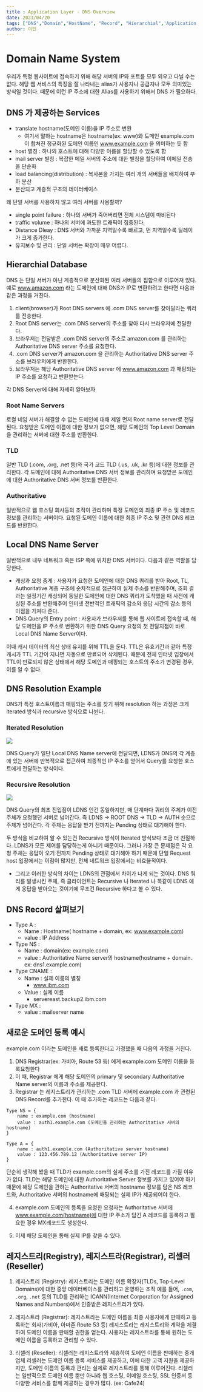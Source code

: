 ```yaml
---
title : Application Layer - DNS Overview
date: 2023/04/20
tags: ["DNS","Domain","HostName", "Record", "Hierarchial",'Application Layer']
author: 이인
---
```

# Domain Name System
우리가 특정 웹사이트에 접속하기 위해 해당 서버의 IP와 포트를 모두 외우고 다닐 수는 없다. 해당 웹 서비스의 특징을 잘 나타내는 alias가 사용자나 공급자나 모두 의미있는 방식일 것이다. 때문에 이런 IP 주소에 대한 Alias를 사용하기 위해서 DNS 가 필요하다.

## DNS 가 제공하는 Services

- translate hostname(도메인 이름)을 IP 주소로 변환
	- 여기서 말하는 hostname은 hostname(ex: www)와 도메인 example.com 이 합쳐진 정규화된 도메인 이름인 www.example.com 을 의미하는 듯 함
- host 별칭 : 하나의 호스트에 대해 다양한 이름을 할당할 수 있도록 함
- mail server 별칭 : 복잡한 메일 서버의 주소에 대한 별칭을 할당하여 이메일 전송을 단순화
- load balancing(distribution) : 복사본을 가지는 여러 개의 서버들을 배치하여 부하 분산
- 분산되고 계층적 구조의 데이터베이스

왜 단일 서버를 사용하지 않고 여러 서버를 사용할까? 

- single point failure : 하나의 서버가 죽어버리면 전체 시스템이 마비된다
- traffic volume : 하나의 서버에 과도한 트래픽이 집중된다.
- Distance Dleay : DNS 서버와 가까운 지역일수록 빠르고, 먼 지역일수록 딜레이가 크게 증가한다.
- 유지보수 및 관리 : 단일 서버는 확장이 매우 어렵다.

## Hierarchial Database

DNS 는 단일 서버가 아닌 계층적으로 분산화된 여러 서버들의 집합으로 이루어져 있다. 예로 www.amazon.com 라는 도메인에 대해 DNS가 IP로 변환하려고 한다면 다음과 같은 과정을 거친다.

1. client(browser)가 Root DNS servers 에 .com DNS server를 찾아달라는 쿼리를 전송한다.
2. Root DNS server는 .com DNS server의 주소를 찾아 다시 브라우저에 전달한다.
3. 브라우저는 전달받은 .com DNS server의 주소로 amazon.com 를 관리하는 Authoritative DNS server 주소를 요청한다.
4. .com DNS server가 amazon.com 을 관리하는 Authoritative DNS server 주소를 브라우저에게 반환한다.
5. 브라우저는 해당 Authoritative DNS server 에  www.amazon.com 과 매핑되는 IP 주소를 요청하고 반환받는다.

각 DNS Server에 대해 자세히 알아보자

### Root Name Servers

로컬 네임 서버가 해결할 수 없는 도메인에 대해 제일 먼저 Root name server로 전달된다.
요청받은 도메인 이름에 대한 정보가 없으면, 해당 도메인의 Top Level Domain을 관리하는 서버에 대한 주소를 반환한다.

### TLD

일반 TLD (.com, .org, .net 등)와 국가 코드 TLD (.us, .uk, .kr 등)에 대한 정보를 관리한다.
각 도메인에 대해 Authoritative DNS 서버 정보를 관리하며 요청받은 도메인에 대한 Authoritative DNS 서버 정보를 반환한다.

### Authoritative

일반적으로 웹 호스팅 회사등의 조직이 관리하며 특정 도메인의 최종 IP 주소 및 레코드 정보를 관리하는 서버이다.
요청된 도메인 이름에 대한 최종 IP 주소 및 관련 DNS 레코드를 반환한다.



## Local DNS Name Server

일반적으로 내부 네트워크 혹은 ISP 쪽에 위치한 DNS 서버이다. 다음과 같은 역할을 담당한다.

- 캐싱과 요청 중계 : 사용자가 요청한 도메인에 대한 DNS 쿼리를 받아 Root, TL, Authoritative 계층 구조에 순차적으로 접근하여 실제 주소를 반환해주며, 조회 결과는 일정기간 캐싱되어 동일한 도메인에 대한 DNS 쿼리가 도착했을 때 사전에 캐싱된 주소를 반환해주어 인터넷 전반적인 트래픽의 감소와 응답 시간의 감소 등의 이점을 가져다 준다.
- DNS Query의 Entry point : 사용자가 브라우저를 통해 웹 사이트에 접속할 때, 해당 도메인을 IP 주소로 변환하기 위한 DNS Query 요청의 첫 전달지점이 바로 Local DNS Name Server이다.

이때 캐시 데이터의 최신 상태 유지를 위해 TTL을 둔다. TTL은 유효기간과 같아 특정 캐시가 TTL 기간이 지나면 자동으로 만료되어 삭제된다. 때문에 전체 인터넷 입장에서 TTL이 만료되지 않은 상태에서 해당 도메인과 매핑되는 호스트의 주소가 변경된 경우, 이를 알 수 없다.


## DNS Resolution Example

DNS가 특정 호스트이름과 매핑되는 주소를 찾기 위해 resolution 하는 과정은 크게 iterated 방식과 recursive 방식으로 나뉜다.

### Iterated Resolution
![](https://i.imgur.com/ey8LCmo.png)

DNS Query가 일단 Local DNS Name server에 전달되면, LDNS가 DNS의 각 계층에 있는 서버에 반복적으로 접근하여 최종적인 IP 주소를 얻어서 Query를 요청한 호스트에게 전달하는 방식이다.

### Recursive Resolution
![](https://i.imgur.com/mKOYeWQ.png)

DNS Query의 최초 진입점이 LDNS 인건 동일하지만, 매 단계마다 쿼리의 주체가 이전 주체가 요청했던 서버로 넘어간다. 즉 LDNS -> ROOT DNS -> TLD -> AUTH 순으로 주체가 넘어간다. 각 주체는 응답을 받기 전까지는 Pending 상태로 대기해야 한다.

두 방식을 비교하여 알 수 있는건 Recursive 방식이 Iterated 방식보다 조금 더 친절하다. LDNS가 모든 제어를 담당하는게 아니기 때문이다. 그러나 가장 큰 문제점은 각 요청 주체는 응답이 오기 전까지 Pending 상태로 대기해야 하기 때문에 단일 Request host 입장에서는 이점이 많지만, 전체 네트워크 입장에서는 비효율적이다.

* 그리고 이러한 방식의 차이는 LDNS의 관점에서 차이가 나게 되는 것이다. DNS 쿼리를 발생시킨 주체, 즉 클라이언트는 Recursive 나 Iterated 나 똑같이 LDNS 에게 응답을 받아오는 것이기에 무조건 Recursive 하다고 볼 수 있다.

## DNS Record 살펴보기

- Type A :
	- Name : Hostname( hostname + domain, ex: www.example.com)
	- value : IP Address
- Type NS :
	- Name : domain(ex: example.com)
	- value : Authoritative Name server의 hostname(hostname + domain. ex: dns1.example.com)
- Type CNAME :
	- Name : 실제 이름의 별칭
		- www.ibm.com
	- Value : 실제 이름
		- servereast.backup2.ibm.com
- Type MX :
	- value : mailserver name


## 새로운 도메인 등록 예시

example.com 이라는 도메인을 새로 등록한다고 가정했을 때 다음의 과정을 거친다.

1. DNS Registrar(ex: 가비아, Route 53 등) 에게 example.com 도메인 이름을 등록요청한다
2. 이 때, Registrar 에게 해당 도메인의  primary 및 secondary Authoritative Name server의 이름과 주소를 제공한다.
3. Registrar 는 레지스트리가 관리하는 .com TLD 서버에 example.com 과 관련된 DNS Record를 추가한다. 이 때 추가하는 레코드는 다음과 같다.
```
Type NS = {
	name : example.com (hostname)
	value : auth1.example.com (도메인을 관리하는 Authoritative 서버의 hostname)
}

Type A = {
	name : auth1.example.com (Authoritative server hostname)
	value : 123.456.789.12 (Authoritative server IP)
}
```
단순히 생각해 봤을 때 TLD가  example.com의 실제 주소를 가진 레코드를 가질 이유가 없다. TLD는 해당 도메인에 대한 Authoritative Server 정보를 가지고 있어야 하기 때문에 해당 도메인을 관하는 Authoritative 서버의 hostname 정보를 담은 NS 레코드와, Authoritative 서버의 hostname에 매핑되는 실제 IP가 제공되어야 한다.

4. example.com 도메인의 등록을 요청한 요청자는 Authoritative 서버에 www.example.com(hostname)에 대한 IP 주소가 담긴 A 레코드를 등록하고 필요한 경우 MX레코드도 생성한다.

5. 이제 해당 도메인을 통해 실제 IP를 찾을 수 있다.

## 레지스트리(Registry), 레지스트라(Registrar), 리셀러(Reseller)

1.  레지스트리 (Registry): 레지스트리는 도메인 이름 확장자(TLDs, Top-Level Domains)에 대한 중앙 데이터베이스를 관리하고 운영하는 조직 예를 들어, `.com`, `.org`, `.net` 등의 TLD를 관리하는 ICANN(Internet Corporation for Assigned Names and Numbers)에서 인증받은 레지스트리가 있다.

2.  레지스트라 (Registrar): 레지스트라는 도메인 이름을 최종 사용자에게 판매하고 등록하는 회사(가비아, 아마존 Route 53 등) 레지스트라는 레지스트리와 계약을 체결하여 도메인 이름을 판매할 권한을 얻는다. 사용자는 레지스트라를 통해 원하는 도메인 이름을 등록하고 관리할 수 있다. 

3.  리셀러 (Reseller): 리셀러는 레지스트라와 제휴하여 도메인 이름을 판매하는 중개 업체 리셀러는 도메인 이름 등록 서비스를 제공하고, 이에 대한 고객 지원을 제공하지만, 도메인 이름의 등록과 관리는 실제로 레지스트라를 통해 이루어진다. 리셀러는 일반적으로 도메인 이름 뿐만 아니라 웹 호스팅, 이메일 호스팅, SSL 인증서 등 다양한 서비스를 함께 제공하는 경우가 많다. (ex: Cafe24)